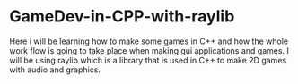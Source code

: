# GameDev-in-CPP-with-raylib

Here i will be learning how to make some games in C++ and how the whole work flow is going to take place when making gui applications and games. I will be using raylib which is a library that is used in C++ to make 2D games with audio and graphics.
